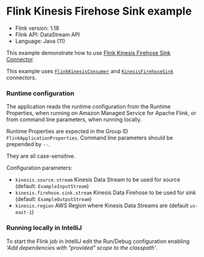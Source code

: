 # Flink Kinesis Firehose Sink example

* Flink version: 1.18
* Flink API: DataStream API
* Language: Java (11)

This example demonstrate how to use [Flink Kinesis Firehose Sink Connector](https://nightlies.apache.org/flink/flink-docs-release-1.18/docs/connectors/datastream/firehose/).

This example uses [`FlinkKinesisConsumer`](https://nightlies.apache.org/flink/flink-docs-release-1.18/docs/connectors/datastream/kinesis/#kinesis-consumer)
and [`KinesisFirehoseSink`](https://nightlies.apache.org/flink/flink-docs-release-1.18/docs/connectors/datastream/firehose/) connectors.

### Runtime configuration

The application reads the runtime configuration from the Runtime Properties, when running on Amazon Managed Service for Apache Flink,
or from command line parameters, when running locally.

Runtime Properties are expected in the Group ID `FlinkApplicationProperties`.
Command line parameters should be prepended by `--`.

They are all case-sensitive.

Configuration parameters:

* `kinesis.source.stream` Kinesis Data Stream to be used for source (default: `ExampleInputStream`)
* `kinesis.firehose.sink.stream` Kinesis Data Firehose to be used for sink (default: `ExampleOutputStream`)
* `kinesis.region` AWS Region where Kinesis Data Streams are (default `us-east-1`)

### Running locally in IntelliJ

To start the Flink job in IntelliJ edit the Run/Debug configuration enabling *'Add dependencies with "provided" scope to the classpath'*.
